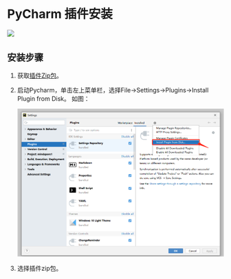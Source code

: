 # PyCharm 插件安装

<a href="https://gitee.com/mindspore/docs/blob/r2.1/docs/devtoolkit/docs/source_zh_cn/PyCharm_plugin_install.md" target="_blank"><img src="https://mindspore-website.obs.cn-north-4.myhuaweicloud.com/website-images/r2.1/resource/_static/logo_source.png"></a>

## 安装步骤

1. 获取[插件Zip包](https://ms-release.obs.cn-north-4.myhuaweicloud.com/2.0.0rc1/IdePlugin/any/MindSpore_Dev_ToolKit-2.0.0.zip)。
2. 启动Pycharm，单击左上菜单栏，选择File->Settings->Plugins->Install Plugin from Disk。
   如图：

   ![image-20211223175637989](./images/clip_image050.jpg)

3. 选择插件zip包。
